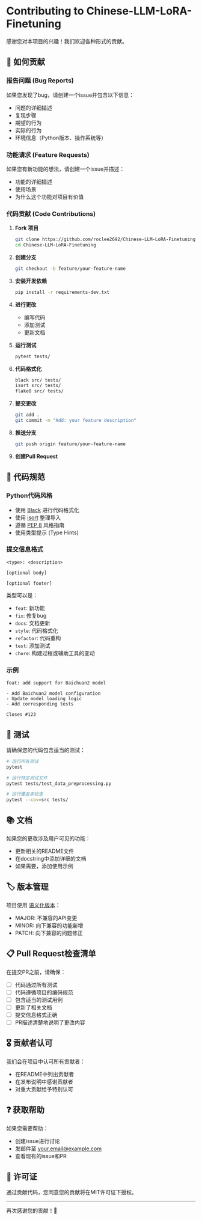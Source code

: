 # Contributing to Chinese-LLM-LoRA-Finetuning

感谢您对本项目的兴趣！我们欢迎各种形式的贡献。

## 🤝 如何贡献

### 报告问题 (Bug Reports)
如果您发现了bug，请创建一个issue并包含以下信息：
- 问题的详细描述
- 复现步骤
- 期望的行为
- 实际的行为
- 环境信息（Python版本、操作系统等）

### 功能请求 (Feature Requests)
如果您有新功能的想法，请创建一个issue并描述：
- 功能的详细描述
- 使用场景
- 为什么这个功能对项目有价值

### 代码贡献 (Code Contributions)

1. **Fork 项目**
   ```bash
   git clone https://github.com/roclee2692/Chinese-LLM-LoRA-Finetuning.git
   cd Chinese-LLM-LoRA-Finetuning
   ```

2. **创建分支**
   ```bash
   git checkout -b feature/your-feature-name
   ```

3. **安装开发依赖**
   ```bash
   pip install -r requirements-dev.txt
   ```

4. **进行更改**
   - 编写代码
   - 添加测试
   - 更新文档

5. **运行测试**
   ```bash
   pytest tests/
   ```

6. **代码格式化**
   ```bash
   black src/ tests/
   isort src/ tests/
   flake8 src/ tests/
   ```

7. **提交更改**
   ```bash
   git add .
   git commit -m "Add: your feature description"
   ```

8. **推送分支**
   ```bash
   git push origin feature/your-feature-name
   ```

9. **创建Pull Request**

## 📝 代码规范

### Python代码风格
- 使用 [Black](https://github.com/psf/black) 进行代码格式化
- 使用 [isort](https://github.com/PyCQA/isort) 整理导入
- 遵循 [PEP 8](https://www.python.org/dev/peps/pep-0008/) 风格指南
- 使用类型提示 (Type Hints)

### 提交信息格式
```
<type>: <description>

[optional body]

[optional footer]
```

类型可以是：
- `feat`: 新功能
- `fix`: 修复bug
- `docs`: 文档更新
- `style`: 代码格式化
- `refactor`: 代码重构
- `test`: 添加测试
- `chore`: 构建过程或辅助工具的变动

### 示例
```
feat: add support for Baichuan2 model

- Add Baichuan2 model configuration
- Update model loading logic
- Add corresponding tests

Closes #123
```

## 🧪 测试

请确保您的代码包含适当的测试：

```bash
# 运行所有测试
pytest

# 运行特定测试文件
pytest tests/test_data_preprocessing.py

# 运行覆盖率检查
pytest --cov=src tests/
```

## 📚 文档

如果您的更改涉及用户可见的功能：
- 更新相关的README文件
- 在docstring中添加详细的文档
- 如果需要，添加使用示例

## 🏷️ 版本管理

项目使用 [语义化版本](https://semver.org/lang/zh-CN/)：
- MAJOR: 不兼容的API变更
- MINOR: 向下兼容的功能新增
- PATCH: 向下兼容的问题修正

## 📋 Pull Request检查清单

在提交PR之前，请确保：

- [ ] 代码通过所有测试
- [ ] 代码遵循项目的编码规范
- [ ] 包含适当的测试用例
- [ ] 更新了相关文档
- [ ] 提交信息格式正确
- [ ] PR描述清楚地说明了更改内容

## 🎖️ 贡献者认可

我们会在项目中认可所有贡献者：
- 在README中列出贡献者
- 在发布说明中感谢贡献者
- 对重大贡献给予特别认可

## ❓ 获取帮助

如果您需要帮助：
- 创建issue进行讨论
- 发邮件至 your.email@example.com
- 查看现有的issue和PR

## 📄 许可证

通过贡献代码，您同意您的贡献将在MIT许可证下授权。

---

再次感谢您的贡献！🙏